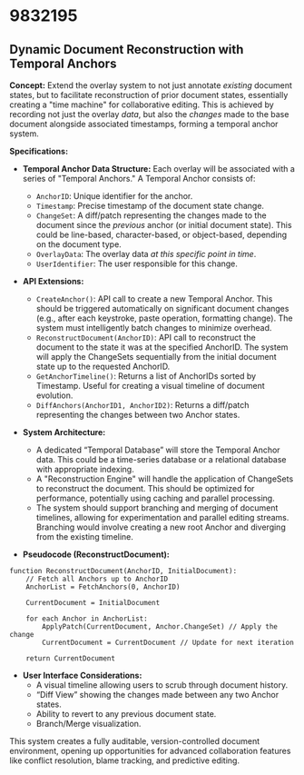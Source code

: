 # 9832195

## Dynamic Document Reconstruction with Temporal Anchors

**Concept:** Extend the overlay system to not just annotate *existing* document states, but to facilitate reconstruction of prior document states, essentially creating a "time machine" for collaborative editing. This is achieved by recording not just the overlay *data*, but also the *changes* made to the base document alongside associated timestamps, forming a temporal anchor system.

**Specifications:**

*   **Temporal Anchor Data Structure:**  Each overlay will be associated with a series of "Temporal Anchors."  A Temporal Anchor consists of:
    *   `AnchorID`: Unique identifier for the anchor.
    *   `Timestamp`:  Precise timestamp of the document state change.
    *   `ChangeSet`: A diff/patch representing the changes made to the document since the *previous* anchor (or initial document state). This could be line-based, character-based, or object-based, depending on the document type.
    *   `OverlayData`: The overlay data *at this specific point in time*.
    *   `UserIdentifier`: The user responsible for this change.

*   **API Extensions:**
    *   `CreateAnchor()`: API call to create a new Temporal Anchor. This should be triggered automatically on significant document changes (e.g., after each keystroke, paste operation, formatting change). The system must intelligently batch changes to minimize overhead.
    *   `ReconstructDocument(AnchorID)`:  API call to reconstruct the document to the state it was at the specified AnchorID. The system will apply the ChangeSets sequentially from the initial document state up to the requested AnchorID.
    *   `GetAnchorTimeline()`: Returns a list of AnchorIDs sorted by Timestamp. Useful for creating a visual timeline of document evolution.
    *   `DiffAnchors(AnchorID1, AnchorID2)`: Returns a diff/patch representing the changes between two Anchor states.

*   **System Architecture:**
    *   A dedicated “Temporal Database” will store the Temporal Anchor data. This could be a time-series database or a relational database with appropriate indexing.
    *   A "Reconstruction Engine" will handle the application of ChangeSets to reconstruct the document. This should be optimized for performance, potentially using caching and parallel processing.
    *   The system should support branching and merging of document timelines, allowing for experimentation and parallel editing streams.  Branching would involve creating a new root Anchor and diverging from the existing timeline.

*   **Pseudocode (ReconstructDocument):**

```
function ReconstructDocument(AnchorID, InitialDocument):
    // Fetch all Anchors up to AnchorID
    AnchorList = FetchAnchors(0, AnchorID)

    CurrentDocument = InitialDocument

    for each Anchor in AnchorList:
        ApplyPatch(CurrentDocument, Anchor.ChangeSet) // Apply the change
        CurrentDocument = CurrentDocument // Update for next iteration

    return CurrentDocument
```

*   **User Interface Considerations:**
    *   A visual timeline allowing users to scrub through document history.
    *   “Diff View” showing the changes made between any two Anchor states.
    *   Ability to revert to any previous document state.
    *   Branch/Merge visualization.

This system creates a fully auditable, version-controlled document environment, opening up opportunities for advanced collaboration features like conflict resolution, blame tracking, and predictive editing.